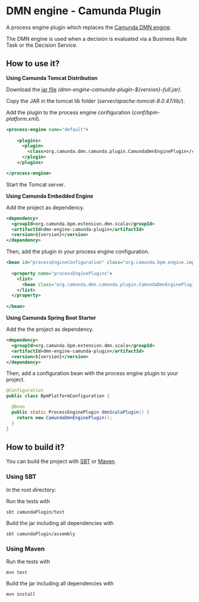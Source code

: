 # DMN engine - Camunda Plugin

A process engine plugin which replaces the [Camunda DMN engine](https://github.com/camunda/camunda-engine-dmn).

The DMN engine is used when a decision is evaluated via a Business Rule Task or the Decision Service. 

## How to use it?

**Using Camunda Tomcat Distribution**

Download the [jar file](https://github.com/camunda/dmn-scala/releases) _(dmn-engine-camunda-plugin-${version}-full.jar)_. 

Copy the JAR in the tomcat lib folder (_server/apache-tomcat-8.0.47/lib/_).

Add the plugin to the process engine configuration (_conf/bpm-platform.xml_).

```xml
<process-engine name="default">
    
    <plugins>    
      <plugin>
        <class>org.camunda.dmn.camunda.plugin.CamundaDmnEnginePlugin</class>
      </plugin>
    </plugins>

</process-engine>
```

Start the Tomcat server.

**Using Camunda Embedded Engine**

Add the project as dependency.

```xml
<dependency>
  <groupId>org.camunda.bpm.extension.dmn.scala</groupId>
  <artifactId>dmn-engine-camunda-plugin</artifactId>
  <version>${version}</version>
</dependency>
```

Then, add the plugin in your process engine configuration.

```xml
<bean id="processEngineConfiguration" class="org.camunda.bpm.engine.impl.cfg.StandaloneProcessEngineConfiguration">
  
  <property name="processEnginePlugins">
    <list>
      <bean class="org.camunda.dmn.camunda.plugin.CamundaDmnEnginePlugin" />
    </list>
  </property>
    
</bean>
```

**Using Camunda Spring Boot Starter**

Add the the project as dependency.

```xml
<dependency>
  <groupId>org.camunda.bpm.extension.dmn.scala</groupId>
  <artifactId>dmn-engine-camunda-plugin</artifactId>
  <version>${version}</version>
</dependency>
```

Then, add a configuration bean with the process engine plugin to your project.

```java
@Configuration
public class BpmPlatformConfiguration {

  @Bean
  public static ProcessEnginePlugin dmnScalaPlugin() {
    return new CamundaDmnEnginePlugin();
  }
}
```

## How to build it?

You can build the project with [SBT](http://www.scala-sbt.org) or [Maven](http://maven.apache.org).

### Using SBT

In the root directory:


Run the tests with
```
sbt camundaPlugin/test
```

Build the jar including all dependencies with
```
sbt camundaPlugin/assembly
```

### Using Maven

Run the tests with
```
mvn test
```

Build the jar including all dependencies with
```
mvn install
```
